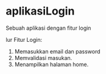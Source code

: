 # aplikasiLogin
Sebuah aplikasi dengan fitur login

lur Fitur Login:
1. Memasukkan email dan password
2. Memvalidasi masukan.
3. Menampilkan halaman home.
